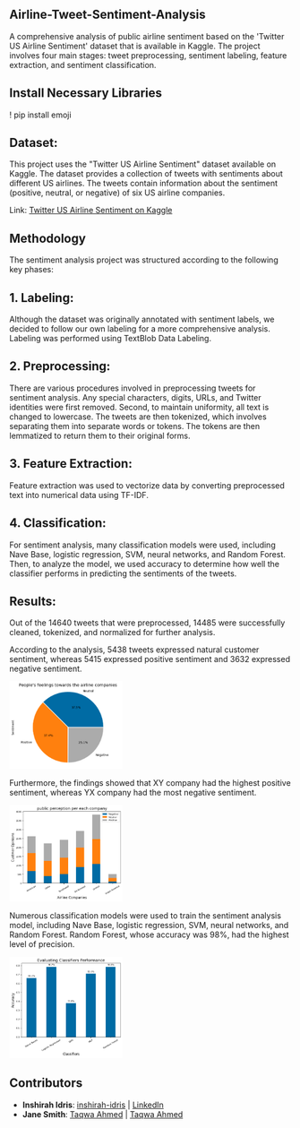 ## Airline-Tweet-Sentiment-Analysis
A comprehensive analysis of public airline sentiment based on the 'Twitter US Airline Sentiment' dataset that is available in Kaggle. The project involves four main stages: tweet preprocessing, sentiment labeling, feature extraction, and sentiment classification.

## Install Necessary Libraries
! pip install emoji

## Dataset:
This project uses the "Twitter US Airline Sentiment" dataset available on Kaggle. The dataset provides a collection of tweets with sentiments about different US airlines. The tweets contain information about the sentiment (positive, neutral, or negative) of six US airline companies.

Link: [Twitter US Airline Sentiment on Kaggle](https://www.kaggle.com/datasets/crowdflower/twitter-airline-sentiment/data)

## Methodology
The sentiment analysis project was structured according to the following key phases:

## 1. Labeling: 
Although the dataset was originally annotated with sentiment labels, we decided to follow our own labeling for a more comprehensive analysis. Labeling was performed using TextBlob Data Labeling.

## 2. Preprocessing:
There are various procedures involved in preprocessing tweets for sentiment analysis. Any special characters, digits, URLs, and Twitter identities were first removed. Second, to maintain uniformity, all text is changed to lowercase. The tweets are then tokenized, which involves separating them into separate words or tokens. The tokens are then lemmatized to return them to their original forms.

## 3. Feature Extraction:
Feature extraction was used to vectorize data by converting preprocessed text into numerical data using TF-IDF.

## 4. Classification:
For sentiment analysis, many classification models were used, including Nave Base, logistic regression, SVM, neural networks, and Random Forest. Then, to analyze the model, we used accuracy to determine how well the classifier performs in predicting the sentiments of the tweets.

## Results:
Out of the 14640 tweets that were preprocessed, 14485 were successfully cleaned, tokenized, and normalized for further analysis.

According to the analysis, 5438 tweets expressed natural customer sentiment, whereas 5415 expressed positive sentiment and 3632 expressed negative sentiment.

<img src="./images/Pie_Chart.png" width="40%" height="40%"> 

Furthermore, the findings showed that XY company had the highest positive sentiment, whereas YX company had the most negative sentiment.

<img src="./images/stack_chart.png" width="40%" height="40%">

Numerous classification models were used to train the sentiment analysis model, including Nave Base, logistic regression, SVM, neural networks, and Random Forest. Random Forest, whose accuracy was 98%, had the highest level of precision.

<img src="./images/Classifiers_Performance.png" width="40%" height="40%">

## Contributors

- **Inshirah Idris**: [inshirah-idris](https://github.com/inshirah-idris) | [LinkedIn](LinkedIn_Link)
- **Jane Smith**: [Taqwa Ahmed](https://github.com/settings/profile) | [Taqwa Ahmed](https://www.linkedin.com/in/taqwa-ahmed-681a2646/)
